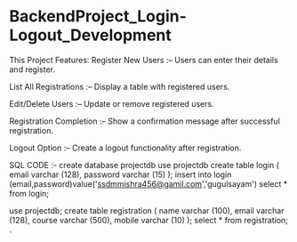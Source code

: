 # BackendProject_Login-Logout_Development

This Project Features:
Register New Users :– Users can enter their details and register.

List All Registrations :– Display a table with registered users.

Edit/Delete Users :– Update or remove registered users.

Registration Completion :– Show a confirmation message after successful registration.

Logout Option :– Create a logout functionality after registration.


SQL CODE :-
create database projectdb
use projectdb
create table login
(
 email varchar (128),
 password varchar (15)
);
insert into login (email,password)value('ssdmmishra456@gamil.com','gugulsayam')
select * from login;

use projectdb;
create table registration
(
name varchar (100),
email varchar (128),
course varchar (500),
mobile varchar (10)
);
select * from registration; .
